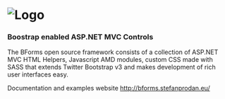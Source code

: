 ![Logo](https://github.com/stefanprodan/BForms/raw/master/BForms.Docs/Content/Images/logo-bforms.png)
======

### Boostrap enabled ASP.NET MVC Controls

The BForms open source framework consists of a collection of ASP.NET MVC HTML Helpers, Javascript AMD modules, custom CSS made with SASS that extends Twitter Bootstrap v3 and makes development of rich user interfaces easy.

Documentation and examples website http://bforms.stefanprodan.eu/
